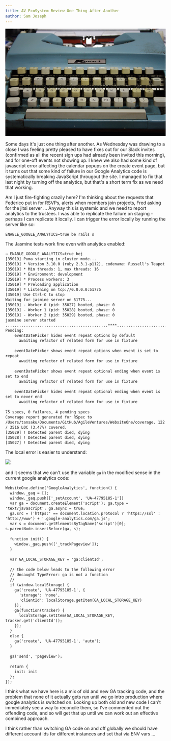 ```yaml
---
title: AV EcoSystem Review One Thing After Another
author: Sam Joseph
---
```


![typewriter](../images/typewriter.jpg)

Some days it's just one thing after another.  As Wednesday was drawing to a close I was feeling pretty pleased to have fixes out for our Slack invites (confirmed as all the recent sign ups had already been invited this morning), and for one-off events not showing up.  I knew we also had some kind of javascript error affecting the calendar popups on the create event page, but it turns out that some kind of failure in our Google Analytics code is systematically breaking JavaScript througout the site.  I managed to fix that last night by turning off the analytics, but that's a short term fix as we need that working.

Am I just fire-fighting crazily here?  I'm thinking about the requests that Federico put in for RSVPs, alerts when members join projects, Fred asking for the jitsi server ...  Anyway this is systemic and we need to report analytics to the trustees.  I was able to replicate the failure on staging - perhaps I can replicate it locally.  I can trigger the error locally by running the server like so:

```
ENABLE_GOOGLE_ANALYTICS=true be rails s
```

The Jasmine tests work fine even with analytics enabled:

```
→ ENABLE_GOOGLE_ANALYTICS=true bej
[35019] Puma starting in cluster mode...
[35019] * Version 3.10.0 (ruby 2.3.1-p112), codename: Russell's Teapot
[35019] * Min threads: 1, max threads: 16
[35019] * Environment: development
[35019] * Process workers: 3
[35019] * Preloading application
[35019] * Listening on tcp://0.0.0.0:51775
[35019] Use Ctrl-C to stop
Waiting for jasmine server on 51775...
[35019] - Worker 0 (pid: 35027) booted, phase: 0
[35019] - Worker 1 (pid: 35028) booted, phase: 0
[35019] - Worker 2 (pid: 35029) booted, phase: 0
jasmine server started
.............................................****..........................
Pending:
	eventDatePicker hides event repeat options by default
	  awaiting refactor of related form for use in fixture

	eventDatePicker shows event repeat options when event is set to repeat
	  awaiting refactor of related form for use in fixture

	eventDatePicker shows event repeat optional ending when event is set to end
	  awaiting refactor of related form for use in fixture

	eventDatePicker hides event repeat optional ending when event is set to never end
	  awaiting refactor of related form for use in fixture

75 specs, 0 failures, 4 pending specs
Coverage report generated for RSpec to /Users/tansaku/Documents/GitHub/AgileVentures/WebsiteOne/coverage. 122 / 3516 LOC (3.47%) covered.
[35029] ! Detected parent died, dying
[35028] ! Detected parent died, dying
[35027] ! Detected parent died, dying
```

The local error is easier to understand:

![](https://dl.dropbox.com/s/xzo0oe3pgnquepo/Screenshot%202017-11-16%2009.52.32.png?dl=0)

and it seems that we can't use the variable `ga` in the modified sense in the current google analytics code:

```
WebsiteOne.define('GoogleAnalytics', function() {
  window._gaq = [];
  window._gaq.push(['_setAccount', 'UA-47795185-1'])
  var ga = document.createElement('script'); ga.type = 'text/javascript'; ga.async = true;
  ga.src = ('https:' == document.location.protocol ? 'https://ssl' : 'http://www') + '.google-analytics.com/ga.js';
  var s = document.getElementsByTagName('script')[0]; s.parentNode.insertBefore(ga, s);

  function init() {
    window._gaq.push(['_trackPageview']);
  }

  var GA_LOCAL_STORAGE_KEY = 'ga:clientId';

  // the code below leads to the following error
  // Uncaught TypeError: ga is not a function
  //
  if (window.localStorage) {
    ga('create', 'UA-47795185-1', {
      'storage': 'none',
      'clientId': localStorage.getItem(GA_LOCAL_STORAGE_KEY)
    });
    ga(function(tracker) {
      localStorage.setItem(GA_LOCAL_STORAGE_KEY, tracker.get('clientId'));
    });
  }
  else {
    ga('create', 'UA-47795185-1', 'auto');
  }

  ga('send', 'pageview');

  return {
    init: init
  };
});
```

I think what we have here is a mix of old and new GA tracking code, and the problem that none of it actually gets run until we go intro production where google analytics is switched on.  Looking up both old and new code I can't immediately see a way to reconcile them, so I've commented out the offending code, and so will get that up until we can work out an effective combined approach.

I think rather than switching GA code on and off globally we should have different account ids for different instances and set that via ENV vars ...
